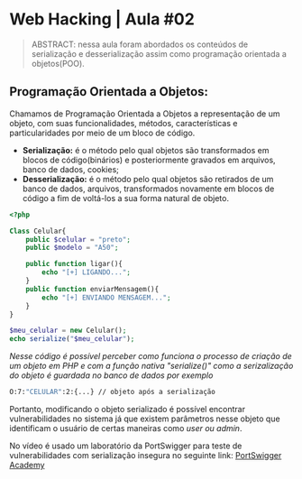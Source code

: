 ﻿# Web Hacking | Aula #02

> ABSTRACT: nessa aula foram abordados os conteúdos de serialização e desserialização assim como programação orientada a objetos(POO).

## Programação Orientada a Objetos:

Chamamos de Programação Orientada a Objetos a representação de um objeto, com suas funcionalidades, métodos, características e particularidades por meio de um bloco de código.

- **Serialização:** é o método pelo qual objetos são transformados em blocos de código(binários) e posteriormente gravados em arquivos, banco de dados, cookies;
- **Desserialização:** é o método pelo qual objetos são retirados de um banco de dados, arquivos, transformados novamente em blocos de código a fim de voltá-los a sua forma natural de objeto.

```php
<?php

Class Celular{
	public $celular = "preto";
	public $modelo = "A50";

	public function ligar(){
		echo "[+] LIGANDO...";
	}
	public function enviarMensagem(){
		echo "[+] ENVIANDO MENSAGEM...";
	}
}

$meu_celular = new Celular();
echo serialize("$meu_celular");
```
*Nesse código é possível perceber como funciona o processo de criação de um objeto em PHP e com a função nativa "serialize()" como a serizalização do objeto é guardada no banco de dados por exemplo*

```bash
O:7:"CELULAR":2:{...} // objeto após a serialização
```

Portanto, modificando o objeto serializado é possível encontrar vulnerabilidades no sistema já que existem parâmetros nesse objeto que identificam o usuário de certas maneiras como *user ou admin*.

No vídeo é usado um laboratório da PortSwigger para teste de vulnerabilidades com serialização insegura no seguinte link: [PortSwigger Academy](https://portswigger.net/web-security)

